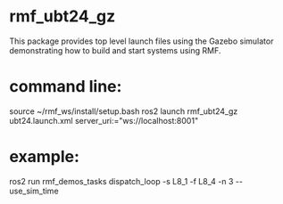 # rmf_ubt24_gz

This package provides top level launch files using the Gazebo simulator demonstrating how to build and start systems using RMF.

# command line:
source ~/rmf_ws/install/setup.bash
ros2 launch rmf_ubt24_gz ubt24.launch.xml server_uri:="ws://localhost:8001"

# example:
ros2 run rmf_demos_tasks dispatch_loop -s L8_1 -f L8_4 -n 3 --use_sim_time

